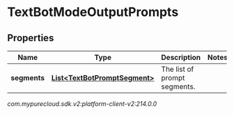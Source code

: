 # TextBotModeOutputPrompts


## Properties

| Name | Type | Description | Notes |
| ------------ | ------------- | ------------- | ------------- |
| **segments** | [**List&lt;TextBotPromptSegment&gt;**](TextBotPromptSegment) | The list of prompt segments. |  |




_com.mypurecloud.sdk.v2:platform-client-v2:214.0.0_

